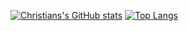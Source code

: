 [![Christians's GitHub stats](https://github-readme-stats-six-cyan.vercel.app/api?username=ctran4347&include_all_commits=true&count_private=true)](https://github.com/ctran4347/github-readme-stats)
[![Top Langs](https://github-readme-stats-six-cyan.vercel.app/api/top-langs/?username=anuraghazra&layout=compact&count_private=true)](https://github.com/anuraghazra/github-readme-stats)
